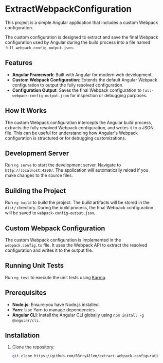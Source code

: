 # ExtractWebpackConfiguration

This project is a simple Angular application that includes a custom Webpack configuration. 

The custom configuration is designed to extract and save the final Webpack configuration used by Angular during the build process into a file named `full-webpack-config-output.json`.

## Features

- **Angular Framework**: Built with Angular for modern web development.
- **Custom Webpack Configuration**: Extends the default Angular Webpack configuration to output the fully resolved configuration.
- **Configuration Output**: Saves the final Webpack configuration to `full-webpack-config-output.json` for inspection or debugging purposes.

## How It Works

The custom Webpack configuration intercepts the Angular build process, extracts the fully resolved Webpack configuration, and writes it to a JSON file. This can be useful for understanding how Angular's Webpack configuration is structured or for debugging customizations.

## Development Server

Run `ng serve` to start the development server. Navigate to `http://localhost:4200/`. The application will automatically reload if you make changes to the source files.

## Building the Project

Run `ng build` to build the project. The build artifacts will be stored in the `dist/` directory. During the build process, the final Webpack configuration will be saved to `webpack-config-output.json`.

## Custom Webpack Configuration

The custom Webpack configuration is implemented in the `webpack.config.ts` file. It uses the Webpack API to extract the resolved configuration and writes it to the output file.

## Running Unit Tests

Run `ng test` to execute the unit tests using [Karma](https://karma-runner.github.io).

## Prerequisites

- **Node.js**: Ensure you have Node.js installed.
- **Yarn**: Use Yarn to manage dependencies.
- **Angular CLI**: Install the Angular CLI globally using `npm install -g @angular/cli`.

## Installation

1. Clone the repository:
   ```bash
   git clone https://github.com/B3rryAllen/extract-webpack-configuration.git
